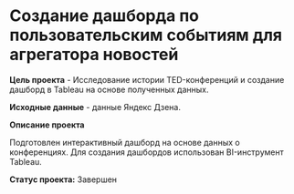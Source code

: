 # Создание дашборда по пользовательским событиям для агрегатора новостей

<b>Цель  проекта</b> -  Исследование истории TED-конференций и создание дашборд в Tableau на основе полученных данных.

<b>Исходные данные</b> - данные Яндекс Дзена.

**Описание проекта**

Подготовлен интерактивный дашборд на основе данных о конференциях. Для создания дашбордов использован BI-инструмент Tableau.

**Статус проекта:** Завершен
